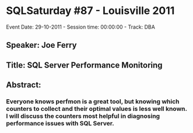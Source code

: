 # SQLSaturday #87 - Louisville 2011
Event Date: 29-10-2011 - Session time: 00:00:00 - Track: DBA
## Speaker: Joe Ferry
## Title: SQL Server Performance Monitoring
## Abstract:
### Everyone knows perfmon is a great tool, but knowing which counters to collect and their optimal values is less well known. I will discuss the counters most helpful in diagnosing performance issues with SQL Server.
